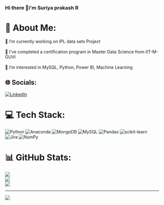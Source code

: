 ### Hi there 👋i'm Suriya prakash R

# 💫 About Me:
🔭 I’m currently working on IPL data sets Project<br><br>🌱 I've completed a certification program in Master Data Science from IIT-M-GUVI<br><br>💬 I’m interested in MySQL, Python, Power BI, Machine Learning


## 🌐 Socials:
[![LinkedIn](https://img.shields.io/badge/LinkedIn-%230077B5.svg?logo=linkedin&logoColor=white)](https://linkedin.com/in/https://www.linkedin.com/in/suriya-prakash-74708853/) 

# 💻 Tech Stack:
![Python](https://img.shields.io/badge/python-3670A0?style=for-the-badge&logo=python&logoColor=ffdd54) ![Anaconda](https://img.shields.io/badge/Anaconda-%2344A833.svg?style=for-the-badge&logo=anaconda&logoColor=white) ![MongoDB](https://img.shields.io/badge/MongoDB-%234ea94b.svg?style=for-the-badge&logo=mongodb&logoColor=white) ![MySQL](https://img.shields.io/badge/mysql-%2300f.svg?style=for-the-badge&logo=mysql&logoColor=white) ![Pandas](https://img.shields.io/badge/pandas-%23150458.svg?style=for-the-badge&logo=pandas&logoColor=white) ![scikit-learn](https://img.shields.io/badge/scikit--learn-%23F7931E.svg?style=for-the-badge&logo=scikit-learn&logoColor=white) ![Jira](https://img.shields.io/badge/jira-%230A0FFF.svg?style=for-the-badge&logo=jira&logoColor=white) ![NumPy](https://img.shields.io/badge/numpy-%23013243.svg?style=for-the-badge&logo=numpy&logoColor=white)
# 📊 GitHub Stats:
![](https://github-readme-stats.vercel.app/api?username=suriyaprakash-ravi&theme=dark&hide_border=true&include_all_commits=true&count_private=false)<br/>
![](https://github-readme-streak-stats.herokuapp.com/?user=suriyaprakash-ravi&theme=dark&hide_border=true)<br/>
![](https://github-readme-stats.vercel.app/api/top-langs/?username=suriyaprakash-ravi&theme=dark&hide_border=true&include_all_commits=true&count_private=false&layout=compact)

---
[![](https://visitcount.itsvg.in/api?id=suriyaprakash-ravi&icon=0&color=0)](https://visitcount.itsvg.in)

<!-- Proudly created with GPRM ( https://gprm.itsvg.in ) -->
